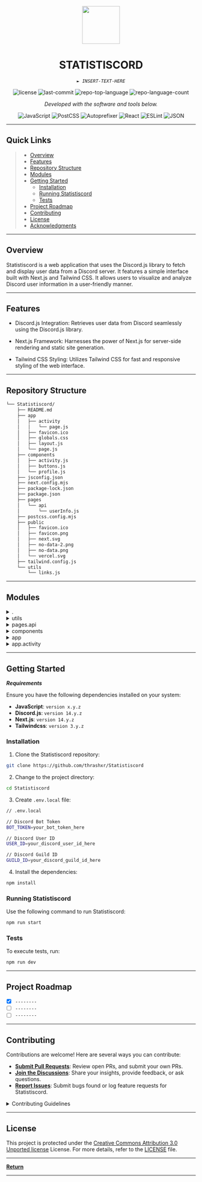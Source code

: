 <p align="center">
  <img src="https://cdn-icons-png.flaticon.com/512/6295/6295417.png" width="100" />
</p>
<p align="center">
    <h1 align="center">STATISTISCORD</h1>
</p>
<p align="center">
    <em><code>► INSERT-TEXT-HERE</code></em>
</p>
<p align="center">
	<img src="https://img.shields.io/github/license/thrashxr/Statistiscord?style=flat&color=0080ff" alt="license">
	<img src="https://img.shields.io/github/last-commit/thrashxr/Statistiscord?style=flat&logo=git&logoColor=white&color=0080ff" alt="last-commit">
	<img src="https://img.shields.io/github/languages/top/thrashxr/Statistiscord?style=flat&color=0080ff" alt="repo-top-language">
	<img src="https://img.shields.io/github/languages/count/thrashxr/Statistiscord?style=flat&color=0080ff" alt="repo-language-count">
<p>
<p align="center">
		<em>Developed with the software and tools below.</em>
</p>
<p align="center">
	<img src="https://img.shields.io/badge/JavaScript-F7DF1E.svg?style=flat&logo=JavaScript&logoColor=black" alt="JavaScript">
	<img src="https://img.shields.io/badge/PostCSS-DD3A0A.svg?style=flat&logo=PostCSS&logoColor=white" alt="PostCSS">
	<img src="https://img.shields.io/badge/Autoprefixer-DD3735.svg?style=flat&logo=Autoprefixer&logoColor=white" alt="Autoprefixer">
	<img src="https://img.shields.io/badge/React-61DAFB.svg?style=flat&logo=React&logoColor=black" alt="React">
	<img src="https://img.shields.io/badge/ESLint-4B32C3.svg?style=flat&logo=ESLint&logoColor=white" alt="ESLint">
	<img src="https://img.shields.io/badge/JSON-000000.svg?style=flat&logo=JSON&logoColor=white" alt="JSON">
</p>
<hr>

##  Quick Links

> - [ Overview](#-overview)
> - [ Features](#-features)
> - [ Repository Structure](#-repository-structure)
> - [ Modules](#-modules)
> - [ Getting Started](#-getting-started)
>   - [ Installation](#-installation)
>   - [ Running Statistiscord](#-running-Statistiscord)
>   - [ Tests](#-tests)
> - [ Project Roadmap](#-project-roadmap)
> - [ Contributing](#-contributing)
> - [ License](#-license)
> - [ Acknowledgments](#-acknowledgments)

---

##  Overview

Statistiscord is a web application that uses the Discord.js library to fetch and display user data from a Discord server. It features a simple interface built with Next.js and Tailwind CSS. It allows users to visualize and analyze Discord user information in a user-friendly manner.

---

##  Features

- Discord.js Integration: Retrieves user data from Discord seamlessly using the Discord.js library.

- Next.js Framework: Harnesses the power of Next.js for server-side rendering and static site generation.

- Tailwind CSS Styling: Utilizes Tailwind CSS for fast and responsive styling of the web interface.

---

##  Repository Structure

```sh
└── Statistiscord/
    ├── README.md
    ├── app
    │   ├── activity
    │   │   └── page.js
    │   ├── favicon.ico
    │   ├── globals.css
    │   ├── layout.js
    │   └── page.js
    ├── components
    │   ├── activity.js
    │   ├── buttons.js
    │   └── profile.js
    ├── jsconfig.json
    ├── next.config.mjs
    ├── package-lock.json
    ├── package.json
    ├── pages
    │   └── api
    │       └── userInfo.js
    ├── postcss.config.mjs
    ├── public
    │   ├── favicon.ico
    │   ├── favicon.png
    │   ├── next.svg
    │   ├── no-data-2.png
    │   ├── no-data.png
    │   └── vercel.svg
    ├── tailwind.config.js
    └── utils
        └── links.js
```

---

##  Modules

<details closed><summary>.</summary>

| File                                                                                           | Summary                         |
| ---                                                                                            | ---                             |
| [jsconfig.json](https://github.com/thrashxr/Statistiscord/blob/master/jsconfig.json)           | <code>Javascript config file</code> |
| [postcss.config.mjs](https://github.com/thrashxr/Statistiscord/blob/master/postcss.config.mjs) | <code>Postcss config file</code> |
| [package.json](https://github.com/thrashxr/Statistiscord/blob/master/package.json)             | <code>Project and dependencies file</code> |
| [next.config.mjs](https://github.com/thrashxr/Statistiscord/blob/master/next.config.mjs)       | <code>Next.js config file</code> |
| [tailwind.config.js](https://github.com/thrashxr/Statistiscord/blob/master/tailwind.config.js) | <code>Tailwindcss config file</code> |
| [package-lock.json](https://github.com/thrashxr/Statistiscord/blob/master/package-lock.json)   | <code>This file is automatically generated by npm or yarn and contains a specific snapshot of the project's dependencies and their exact versions.</code> |

</details>

<details closed><summary>utils</summary>

| File                                                                             | Summary                         |
| ---                                                                              | ---                             |
| [links.js](https://github.com/thrashxr/Statistiscord/blob/master/utils/links.js) | <code>Social media links</code> |

</details>

<details closed><summary>pages.api</summary>

| File                                                                                       | Summary                         |
| ---                                                                                        | ---                             |
| [userInfo.js](https://github.com/thrashxr/Statistiscord/blob/master/pages/api/userInfo.js) | <code>Fetching discord user informations</code> |

</details>

<details closed><summary>components</summary>

| File                                                                                        | Summary                         |
| ---                                                                                         | ---                             |
| [activity.js](https://github.com/thrashxr/Statistiscord/blob/master/components/activity.js) | <code>Activity page component</code> |
| [buttons.js](https://github.com/thrashxr/Statistiscord/blob/master/components/buttons.js)   | <code>Buttons page component</code> |
| [profile.js](https://github.com/thrashxr/Statistiscord/blob/master/components/profile.js)   | <code>Profile page component</code> |

</details>

<details closed><summary>app</summary>

| File                                                                                 | Summary                         |
| ---                                                                                  | ---                             |
| [layout.js](https://github.com/thrashxr/Statistiscord/blob/master/app/layout.js)     | <code>Layout of project</code> |
| [page.js](https://github.com/thrashxr/Statistiscord/blob/master/app/page.js)         | <code>Main page of project</code> |
| [globals.css](https://github.com/thrashxr/Statistiscord/blob/master/app/globals.css) | <code>Global css</code> |

</details>

<details closed><summary>app.activity</summary>

| File                                                                                  | Summary                         |
| ---                                                                                   | ---                             |
| [page.js](https://github.com/thrashxr/Statistiscord/blob/master/app/activity/page.js) | <code>Activity page route</code> |

</details>

---

##  Getting Started

***Requirements***

Ensure you have the following dependencies installed on your system:

* **JavaScript**: `version x.y.z`
* **Discord.js**: `version 14.y.z`
* **Next.js**: `version 14.y.z`
* **Tailwindcss**: `version 3.y.z`

###  Installation

1. Clone the Statistiscord repository:

```sh
git clone https://github.com/thrashxr/Statistiscord
```

2. Change to the project directory:

```sh
cd Statistiscord
```

3. Create `.env.local` file:

```sh
// .env.local

// Discord Bot Token
BOT_TOKEN=your_bot_token_here

// Discord User ID
USER_ID=your_discord_user_id_here

// Discord Guild ID
GUILD_ID=your_discord_guild_id_here
```

4. Install the dependencies:

```sh
npm install
```

###  Running Statistiscord

Use the following command to run Statistiscord:

```sh
npm run start
```

###  Tests

To execute tests, run:

```sh
npm run dev
```

---

##  Project Roadmap

- [X] `--------`
- [ ] `--------`
- [ ] `--------`

---

##  Contributing

Contributions are welcome! Here are several ways you can contribute:

- **[Submit Pull Requests](https://github.com/thrashxr/Statistiscord/blob/main/CONTRIBUTING.md)**: Review open PRs, and submit your own PRs.
- **[Join the Discussions](https://github.com/thrashxr/Statistiscord/discussions)**: Share your insights, provide feedback, or ask questions.
- **[Report Issues](https://github.com/thrashxr/Statistiscord/issues)**: Submit bugs found or log feature requests for Statistiscord.

<details closed>
    <summary>Contributing Guidelines</summary>

1. **Fork the Repository**: Start by forking the project repository to your GitHub account.
2. **Clone Locally**: Clone the forked repository to your local machine using a Git client.
   ```sh
   git clone https://github.com/thrashxr/Statistiscord
   ```
3. **Create a New Branch**: Always work on a new branch, giving it a descriptive name.
   ```sh
   git checkout -b new-feature-x
   ```
4. **Make Your Changes**: Develop and test your changes locally.
5. **Commit Your Changes**: Commit with a clear message describing your updates.
   ```sh
   git commit -m 'Implemented new feature x.'
   ```
6. **Push to GitHub**: Push the changes to your forked repository.
   ```sh
   git push origin new-feature-x
   ```
7. **Submit a Pull Request**: Create a PR against the original project repository. Clearly describe the changes and their motivations.

Once your PR is reviewed and approved, it will be merged into the main branch.

</details>

---

##  License

This project is protected under the [Creative Commons Attribution 3.0 Unported license](https://creativecommons.org/licenses/by/3.0/) License. For more details, refer to the [LICENSE](https://choosealicense.com/licenses/) file.

---

[**Return**](#-quick-links)

---
